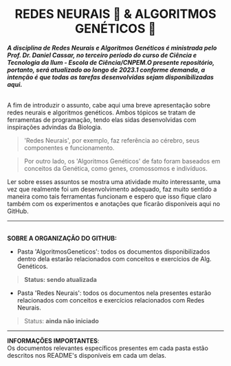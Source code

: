 <h1 align="center"> REDES NEURAIS 🧠 & ALGORITMOS GENÉTICOS 🧬 </h1>
  
***A disciplina de Redes Neurais e Algoritmos Genéticos é ministrada pelo Prof. Dr. Daniel Cassar, no terceiro período do curso de Ciência e Tecnologia da Ilum - Escola de Ciência/CNPEM.O presente repositório, portanto, será atualizado ao longo de 2023.1 conforme demanda, a intenção é que todas as tarefas desenvolvidas sejam disponibilizadas aqui.***

<br>A fim de introduzir o assunto, cabe aqui uma breve apresentação sobre redes neurais e algoritmos genéticos. Ambos tópicos se tratam de ferramentas de programação, tendo elas sidas desenvolvidas com inspirações advindas da Biologia. 
> 'Redes Neurais', por exemplo, faz referência ao cérebro, seus componentes e funcionamento. 

> Por outro lado, os 'Algoritmos Genéticos' de fato foram baseados em conceitos da Genética, como genes, cromossomos e indivíduos. 


Ler sobre esses assuntos se mostra uma atividade muito interessante, uma vez que realmente foi um desenvolvimento adequado, faz muito sentido a maneira como tais ferramentas funcionam e espero que isso fique claro também com os experimentos e anotações que ficarão disponíveis aqui no GitHub.

<hr>

<br>**SOBRE A ORGANIZAÇÃO DO GITHUB:**
- Pasta 'AlgoritmosGeneticos': todos os documentos disponibilizados dentro dela estarão relacionados com conceitos e exercícios de Alg. Genéticos. 
> **Status: sendo atualizada**
- Pasta 'Redes Neurais': todos os documentos nela presentes estarão relacionados com conceitos e exercícios relacionados com Redes Neurais.
> Status: **ainda não iniciado**

<hr>

**INFORMAÇÕES IMPORTANTES**:
<br>Os documentos relevantes específicos presentes em cada pasta estão descritos nos README's disponíveis em cada um delas.

</div>
